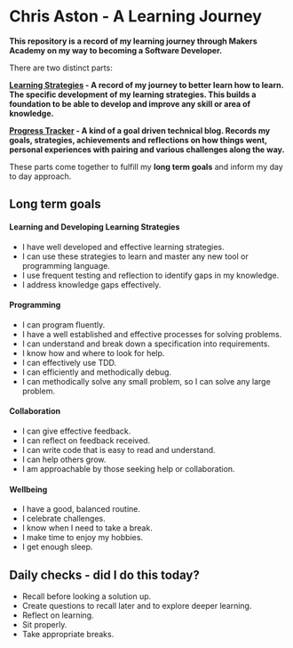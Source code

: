 # Chris Aston - A Learning Journey
**This repository is a record of my learning journey through Makers Academy on my way to becoming a Software Developer.**

There are two distinct parts:

**[Learning Strategies](https://github.com/AUTOMCAS/learning_journey/tree/main/learning_strategies) - A record of my journey to better learn how to learn. The specific development of my learning strategies. This builds a foundation to be able to develop and improve any skill or area of knowledge.**

**[Progress Tracker](https://github.com/AUTOMCAS/learning_journey/tree/main/progress_tracker) - A kind of a goal driven technical blog. Records my goals, strategies, achievements and reflections on how things went, personal experiences with pairing and various challenges along the way.**

These parts come together to fulfill my **long term goals** and inform my day to day approach. 

## Long term goals

#### Learning and Developing Learning Strategies

- I have well developed and effective learning strategies.
- I can use these strategies to learn and master any new tool or programming language.
- I use frequent testing and reflection to identify gaps in my knowledge.
- I address knowledge gaps effectively.


#### Programming
- I can program fluently.
- I have a well established and effective processes for solving problems.
- I can understand and break down a specification into requirements.
- I know how and where to look for help.
- I can effectively use TDD.
- I can efficiently and methodically debug.
- I can methodically solve any small problem, so I can solve any large problem.


#### Collaboration
- I can give effective feedback.
- I can reflect on feedback received.
- I can write code that is easy to read and understand.
- I can help others grow.
- I am approachable by those seeking help or collaboration.


#### Wellbeing
- I have a good, balanced routine.
- I celebrate challenges.
- I know when I need to take a break.
- I make time to enjoy my hobbies.
- I get enough sleep.


## Daily checks - did I do this today?
- Recall before looking a solution up.
- Create questions to recall later and to explore deeper learning.
- Reflect on learning.
- Sit properly.
- Take appropriate breaks.